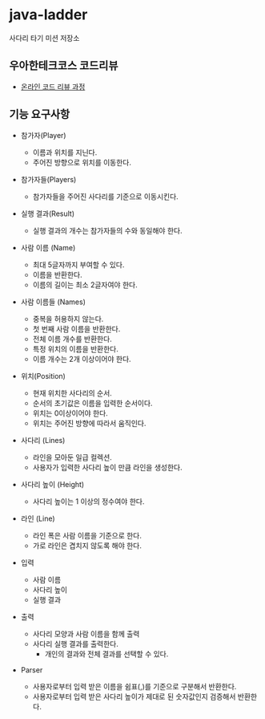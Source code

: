 # java-ladder

사다리 타기 미션 저장소

## 우아한테크코스 코드리뷰

- [온라인 코드 리뷰 과정](https://github.com/woowacourse/woowacourse-docs/blob/master/maincourse/README.md)

## 기능 요구사항

* 참가자(Player)
    * 이름과 위치를 지닌다.
    * 주어진 방향으로 위치를 이동한다.

* 참가자들(Players)
    * 참가자들을 주어진 사다리를 기준으로 이동시킨다.

* 실행 결과(Result)
    * 실행 결과의 개수는 참가자들의 수와 동일해야 한다.

* 사람 이름 (Name)
    * 최대 5글자까지 부여할 수 있다.
    * 이름을 반환한다.
    * 이름의 길이는 최소 2글자여야 한다.

* 사람 이름들 (Names)
    * 중복을 허용하지 않는다.
    * 첫 번째 사람 이름을 반환한다.
    * 전체 이름 개수를 반환한다.
    * 특정 위치의 이름을 반환한다.
    * 이름 개수는 2개 이상이어야 한다.

* 위치(Position)
    * 현재 위치한 사다리의 순서.
    * 순서의 초기값은 이름을 입력한 순서이다.
    * 위치는 0이상이어야 한다.
    * 위치는 주어진 방향에 따라서 움직인다.

* 사다리 (Lines)
    * 라인을 모아둔 일급 컬렉션.
    * 사용자가 입력한 사다리 높이 만큼 라인을 생성한다.

* 사다리 높이 (Height)
    * 사다리 높이는 1 이상의 정수여야 한다.

* 라인 (Line)
    * 라인 폭은 사람 이름을 기준으로 한다.
    * 가로 라인은 겹치지 않도록 해야 한다.

* 입력
    * 사람 이름
    * 사다리 높이
    * 실행 결과

* 출력
    * 사다리 모양과 사람 이름을 함께 출력
    * 사다리 실행 결과를 출력한다.
        * 개인의 결과와 전체 결과를 선택할 수 있다.

* Parser
    * 사용자로부터 입력 받은 이름을 쉼표(,)를 기준으로 구분해서 반환한다.
    * 사용자로부터 입력 받은 사다리 높이가 제대로 된 숫자값인지 검증해서 반환한다.
